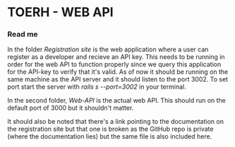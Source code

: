 TOERH - WEB API
===============

### Read me

In the folder *Registration site* is the web application where a user can register as a developer and recieve an API key. This needs to be running in order for the web API to function properly since we query this application for the API-key to verify that it's valid. As of now it should be running on the same machine as the API server and it should listen to the port 3002. To set port start the server with *rails s --port=3002* in your terminal.

In the second folder, *Web-API* is the actual web API. This should run on the default port of 3000 but it shouldn't matter.

It should also be noted that there's a link pointing to the documentation on the registration site but that one is broken as the GitHub repo is private (where the documentation lies) but the same file is also included here.
